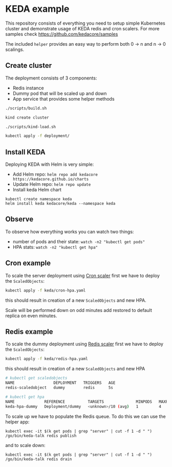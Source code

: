 # KEDA example

This repository consists of everything you need to setup simple Kubernetes 
cluster and demonstrate usage of KEDA redis and cron scalers. For more
samples check https://github.com/kedacore/samples

The included `helper` provides an easy way to perform both 0 -> n and n -> 0 scalings.  

## Create cluster

The deployment consists of 3 components:
- Redis instance
- Dummy pod that will be scaled up and down
- App service that provides some helper methods

```sh
./scripts/build.sh

kind create cluster

./scripts/kind-load.sh

kubectl apply -f deployment/
```

## Install KEDA

Deploying KEDA with Helm is very simple:

- Add Helm repo: `helm repo add kedacore https://kedacore.github.io/charts`
- Update Helm repo: `helm repo update`
- Install keda Helm chart

```shell script
kubectl create namespace keda
helm install keda kedacore/keda --namespace keda
```

## Observe
To observe how everything works you can watch two things:

- number of pods and their state: `watch -n2 "kubectl get pods"`
- HPA stats: `watch -n2 "kubectl get hpa"`

## Cron example
To scale the server deployment using [Cron scaler](https://keda.sh/scalers/cron/) first we have 
to deploy the `ScaledObjects`:

```sh
kubectl apply -f keda/cron-hpa.yaml
```

this should result in creation of a new `ScaledObjects` and new HPA.

Scale will be performed down on odd minutes add restored to default replica on even minutes.

## Redis example
To scale the dummy deployment using [Redis scaler](https://keda.sh/scalers/redis-lists/) first we have 
to deploy the `ScaledObjects`:

```sh
kubectl apply -f keda/redis-hpa.yaml
```

this should result in creation of a new `ScaledObjects` and new HPA

```sh
# kubectl get scaledobjects
NAME                 DEPLOYMENT   TRIGGERS   AGE
redis-scaledobject   dummy        redis      5s

# kubectl get hpa
NAME             REFERENCE          TARGETS              MINPODS   MAXPODS   REPLICAS   AGE
keda-hpa-dummy   Deployment/dummy   <unknown>/10 (avg)   1         4         0          45s
```

To scale up we have to populate the Redis queue. To do this we can use the helper app:
```shell script
kubectl exec -it $(k get pods | grep "server" | cut -f 1 -d " ") /go/bin/keda-talk redis publish
```
and to scale down:
```shell script
kubectl exec -it $(k get pods | grep "server" | cut -f 1 -d " ") /go/bin/keda-talk redis drain
```
